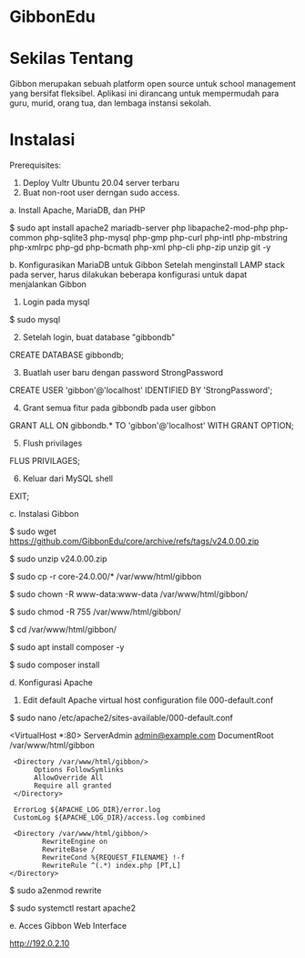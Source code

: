 # GibbonEdu
# Sekilas Tentang
Gibbon merupakan sebuah platform open source untuk school management yang bersifat fleksibel. Aplikasi ini dirancang untuk mempermudah para guru, murid, orang tua, dan lembaga instansi sekolah.
# Instalasi
Prerequisites:
  1. Deploy Vultr Ubuntu 20.04 server terbaru
  2. Buat non-root user derngan sudo access.
  
a. Install Apache, MariaDB, dan PHP

$ sudo apt install apache2 mariadb-server php libapache2-mod-php php-common php-sqlite3 php-mysql php-gmp php-curl php-intl php-mbstring php-xmlrpc php-gd php-bcmath php-xml php-cli php-zip unzip git -y

b. Konfigurasikan MariaDB untuk Gibbon
Setelah menginstall LAMP stack pada server, harus dilakukan beberapa konfigurasi untuk dapat menjalankan Gibbon

  1. Login pada mysql
  
  $ sudo mysql

  2. Setelah login, buat database "gibbondb"
  
  CREATE DATABASE gibbondb;
  
  3. Buatlah user baru dengan password StrongPassword
  
 CREATE USER 'gibbon'@'localhost' IDENTIFIED BY 'StrongPassword';
 
 4. Grant semua fitur pada gibbondb pada user gibbon
 
GRANT ALL ON gibbondb.* TO 'gibbon'@'localhost' WITH GRANT OPTION;

5. Flush privilages 

FLUS PRIVILAGES;

6. Keluar dari MySQL shell

EXIT;

c. Instalasi Gibbon

$ sudo wget https://github.com/GibbonEdu/core/archive/refs/tags/v24.0.00.zip

$ sudo unzip v24.0.00.zip

$ sudo cp -r core-24.0.00/* /var/www/html/gibbon

$ sudo chown -R www-data:www-data /var/www/html/gibbon/

$ sudo chmod -R 755 /var/www/html/gibbon/

$ cd /var/www/html/gibbon/

$ sudo apt install composer -y

$ sudo composer install

d. Konfigurasi Apache

1. Edit default Apache virtual host configuration file 000-default.conf

$ sudo nano /etc/apache2/sites-available/000-default.conf

<VirtualHost *:80>
    ServerAdmin admin@example.com
    DocumentRoot /var/www/html/gibbon

     <Directory /var/www/html/gibbon/>
          Options FollowSymlinks
          AllowOverride All
          Require all granted
     </Directory>

     ErrorLog ${APACHE_LOG_DIR}/error.log
     CustomLog ${APACHE_LOG_DIR}/access.log combined

     <Directory /var/www/html/gibbon/>
            RewriteEngine on
            RewriteBase /
            RewriteCond %{REQUEST_FILENAME} !-f
            RewriteRule ^(.*) index.php [PT,L]
    </Directory>
</VirtualHost>

$ sudo a2enmod rewrite

$ sudo systemctl restart apache2

e. Acces Gibbon Web Interface

http://192.0.2.10
